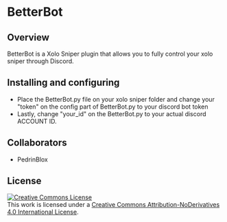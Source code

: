 # BetterBot

## Overview
BetterBot is a Xolo Sniper plugin that allows you to fully control your xolo sniper through Discord.

## Installing and configuring
- Place the BetterBot.py file on your xolo sniper folder and change your "token" on the config part of BetterBot.py to your discord bot token
- Lastly, change "your_id" on the BetterBot.py to your actual discord ACCOUNT ID.

## Collaborators
- PedrinBlox

## License

<a rel="license" href="http://creativecommons.org/licenses/by-nd/4.0/"><img alt="Creative Commons License" style="border-width:0" src="https://i.creativecommons.org/l/by-nd/4.0/88x31.png" /></a><br />This work is licensed under a <a rel="license" href="http://creativecommons.org/licenses/by-nd/4.0/">Creative Commons Attribution-NoDerivatives 4.0 International License</a>.

